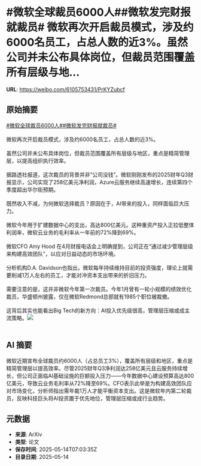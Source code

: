 # #微软全球裁员6000人##微软发完财报就裁员# 微软再次开启裁员模式，涉及约6000名员工，占总人数的近3%。虽然公司并未公布具体岗位，但裁员范围覆盖所有层级与地...

**URL**: https://weibo.com/6105753431/PrKYZubcf

## 原始摘要

<a href="https://m.weibo.cn/search?containerid=231522type%3D1%26t%3D10%26q%3D%23%E5%BE%AE%E8%BD%AF%E5%85%A8%E7%90%83%E8%A3%81%E5%91%986000%E4%BA%BA%23&amp;extparam=%23%E5%BE%AE%E8%BD%AF%E5%85%A8%E7%90%83%E8%A3%81%E5%91%986000%E4%BA%BA%23" data-hide=""><span class="surl-text">#微软全球裁员6000人#</span></a><a href="https://m.weibo.cn/search?containerid=231522type%3D1%26t%3D10%26q%3D%23%E5%BE%AE%E8%BD%AF%E5%8F%91%E5%AE%8C%E8%B4%A2%E6%8A%A5%E5%B0%B1%E8%A3%81%E5%91%98%23&amp;extparam=%23%E5%BE%AE%E8%BD%AF%E5%8F%91%E5%AE%8C%E8%B4%A2%E6%8A%A5%E5%B0%B1%E8%A3%81%E5%91%98%23" data-hide=""><span class="surl-text">#微软发完财报就裁员#</span></a><br> <br>微软再次开启裁员模式，涉及约6000名员工，占总人数的近3%。<br><br>虽然公司并未公布具体岗位，但裁员范围覆盖所有层级与地区，重点是精简管理层，以提高组织执行效率。<br><br>据路透社报道，这次裁员的背景并非“公司没钱”。微软刚刚发布的2025财年Q3财报显示，公司实现了258亿美元净利润，Azure云服务继续高速增长，连续第四个季度超出华尔街预期。<br><br>既然收入不减，为何微软选择裁员？原因在于，AI带来的投入，同样面临巨大压力。<br><br>微软今年用于扩建数据中心的支出，高达800亿美元。这种重资产投入正拉低整体利润率，微软云业务的毛利率从一年前的72%降到69%。<br><br>微软CFO Amy Hood 在4月财报电话会上明确提到，公司正在“通过减少管理层级来构建高效团队”，以应对日益动态的市场环境。<br><br>分析机构D.A. Davidson也指出，微软每年持续维持目前的投资强度，理论上就需要削减1万人左右的员工，才能对冲资本支出带来的折旧压力。<br><br>需要注意的是，这并非微软今年第一次裁员。今年1月曾有一轮小规模的绩效优化裁员，华盛顿州披露，仅在微软Redmond总部就有1985个职位被裁撤。<br><br>这背后其实也能看出Big Tech的新方向：AI投入优先级很高，管理层压缩或成主流策略。<img style="" src="https://tvax2.sinaimg.cn/large/006Fd7o3gy1i1etrv9qo2j30xc0hi7i0.jpg" referrerpolicy="no-referrer"><br><br>

## AI 摘要

微软近期宣布全球裁员约6000人（占总员工3%），覆盖所有层级和地区，重点是精简管理层以提高效率。尽管2025财年Q3净利润达258亿美元且云服务持续增长，但公司正面临AI基础设施的巨额投入压力——今年数据中心建设预算高达800亿美元，导致云业务毛利率从72%降至69%。CFO表示此举是为构建高效团队应对市场变化，分析师指出需年裁1万人才能平衡资本支出。这是微软年内第二轮裁员，反映科技巨头将AI投资置于优先地位，管理层压缩或成行业趋势。

## 元数据

- **来源**: ArXiv
- **类型**: 论文
- **保存时间**: 2025-05-14T07:03:35Z
- **目录日期**: 2025-05-14
